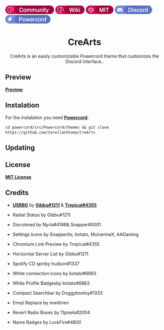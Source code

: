 [![Community](https://raw.githubusercontent.com/CorellanStoma/CorellanStoma/master/shields/community.png)](https://discord.gg/8W8E39Z)
[![Wiki](https://raw.githubusercontent.com/CorellanStoma/CorellanStoma/master/shields/wiki.png)](https://crearts.wiki/)
[![License](https://raw.githubusercontent.com/CorellanStoma/CorellanStoma/master/shields/license.png)](https://raw.githubusercontent.com/CorellanStoma/CreArts/master/license.md)
[![Discord](https://raw.githubusercontent.com/CorellanStoma/CorellanStoma/master/shields/discord.png)](https://discord.com/)
[![Powercord](https://raw.githubusercontent.com/CorellanStoma/CorellanStoma/master/shields/powercord.png)](https://powercord.dev/)

<h1 align="center">CreArts</h1>
<p align="center">CreArts is an easily customizable Powercord theme that customizes the Discord interface..</p>


## Preview


[**Preview**](https://i.imgur.com/2TMUaVX.png):


## Instalation

For the instalation you need [**Powercord**](https://powercord.dev/):

```
cd powercord/src/Powercord/themes && git clone https://github.com/CorellanStoma/CreArts
```

## Updating

## License

[**MIT License**](https://raw.githubusercontent.com/CorellanStoma/CreArts/master/license.md)

## Credits

* [**USRBG**](https://github.com/Discord-Custom-Covers/usrbg) by [**Gibbu#1211**](https://github.com/Gibbu) & [**Tropical#4355**](https://github.com/Tropix126)

* Radial Status by Gibbu#1211
* Discolored by Nyria#4198& Snapper#0001
* Settings Icons by Snapperito, botato, MulverineX, AAGaming
* Chromium Link Preview by Tropical#4355
* Horizontal Server List by Gibbu#1211
* Spotify CD spinby hudson#1337
* White connection Icons by botato#6883
* White Profile Badgesby botato#6883
* Compact Searchbar by Doggybootsy#1333
* Emoji Replace by mwittrien
* Revert Radio Boxes by 11pixels#2004
* Name Badges by LuckFire#4800


